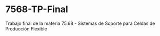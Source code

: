 # 7568-TP-Final
Trabajo final de la materia 75.68 - Sistemas de Soporte para Celdas de Producción Flexible
